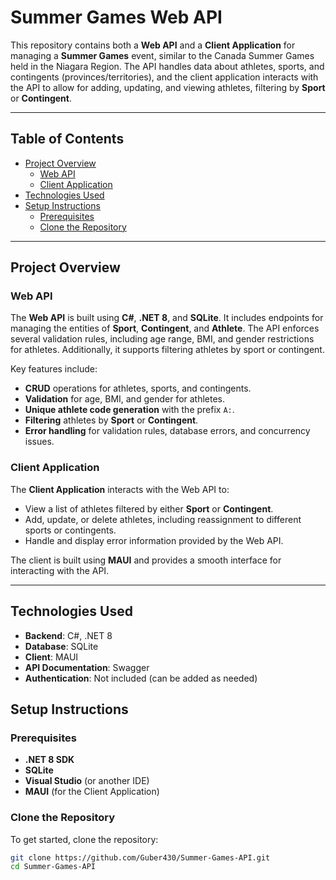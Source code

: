 # Summer Games Web API

This repository contains both a **Web API** and a **Client Application** for managing a **Summer Games** event, similar to the Canada Summer Games held in the Niagara Region. The API handles data about athletes, sports, and contingents (provinces/territories), and the client application interacts with the API to allow for adding, updating, and viewing athletes, filtering by **Sport** or **Contingent**.

---

## Table of Contents
- [Project Overview](#project-overview)
  - [Web API](#web-api)
  - [Client Application](#client-application)
- [Technologies Used](#technologies-used)
- [Setup Instructions](#setup-instructions)
  - [Prerequisites](#prerequisites)
  - [Clone the Repository](#clone-the-repository)

---


## Project Overview

### Web API
The **Web API** is built using **C#**, **.NET 8**, and **SQLite**. It includes endpoints for managing the entities of **Sport**, **Contingent**, and **Athlete**. The API enforces several validation rules, including age range, BMI, and gender restrictions for athletes. Additionally, it supports filtering athletes by sport or contingent.

Key features include:
- **CRUD** operations for athletes, sports, and contingents.
- **Validation** for age, BMI, and gender for athletes.
- **Unique athlete code generation** with the prefix `A:`.
- **Filtering** athletes by **Sport** or **Contingent**.
- **Error handling** for validation rules, database errors, and concurrency issues.

### Client Application
The **Client Application** interacts with the Web API to:
- View a list of athletes filtered by either **Sport** or **Contingent**.
- Add, update, or delete athletes, including reassignment to different sports or contingents.
- Handle and display error information provided by the Web API.

The client is built using **MAUI** and provides a smooth interface for interacting with the API.

---

## Technologies Used
- **Backend**: C#, .NET 8
- **Database**: SQLite
- **Client**: MAUI
- **API Documentation**: Swagger
- **Authentication**: Not included (can be added as needed)

## Setup Instructions

### Prerequisites
- **.NET 8 SDK**
- **SQLite**
- **Visual Studio** (or another IDE)
- **MAUI** (for the Client Application)

### Clone the Repository
To get started, clone the repository:
```bash
git clone https://github.com/Guber430/Summer-Games-API.git
cd Summer-Games-API
